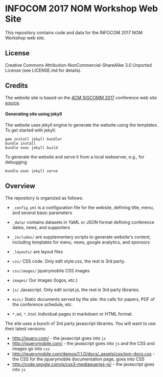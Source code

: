 #  INFOCOM 2017 NOM Workshop Web Site

This repository contains code and data for the INFOCOM 2017 NOM Workshop web site.

## License

Creative Commons Attribution-NonCommercial-ShareAlike 3.0 Unported License (see LICENSE.md for details).

## Credits

The website site is based on the [ACM SIGCOMM 2017](http://conferences.sigcomm.org/sigcomm/2017/) conference web site [source](https://github.com/cawka/SIGCOMM2017).

#### Generating site using jekyll

The website uses jekyll engine to generate the website using the templates.  To get started with jekyll:

    gem install jekyll bundler
    bundle install
    bundle exec jekyll build

To generate the website and serve it from a local webserver, e.g., for debugging

    bundle exec jekyll serve

## Overview

The repository is organized as follows:

* `_config.yml` is a configuration file for the website, defining title, menu, and several basic parameters
* `_data/`      contains datasets in YaML or JSON format defining conference dates, news, and supporters
* `_includes/`  are supplementary scripts to generate website's content, including templates for menu, news, google analytics, and sponsors
* `_layouts/`   are layout files

* `css/`        CSS code. Only edit style.css, the rest is 3rd party.
* `css/images/` jquerymobile CSS images
* `images/`     Our images (logos, etc.)
* `js/`         Javascript. Only edit script.js, the rest is 3rd party libraries.
* `misc/`       Static documents served by the site: the calls for papers, PDF of the conference schedule, etc.
* `*.md`, `*.html` Individual pages in markdown or HTML format.

The site uses a bunch of 3rd party javascript libraries. You will want to use their latest versions:

* http://jquery.com/ - the javascript goes into `js`
* http://jquerymobile.com/ - the javascript goes into `js` and the CSS and images go into `css`
* http://jquerymobile.com/demos/1.1.0/docs/_assets/css/jqm-docs.css - the CSS for the jquerymobile documentation page, goes into CSS
* http://code.google.com/p/css3-mediaqueries-js/ - the javascript goes into `js`
